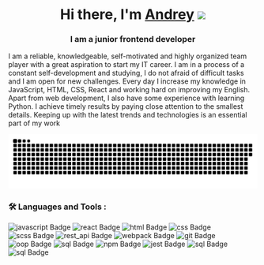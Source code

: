 
<h1 align="center">Hi there, I'm <a href="https://www.linkedin.com/in/andrey-davidovich-%E2%9C%8C-718b30248/" target="_blank">Andrey</a> 
<img src="https://github.com/blackcater/blackcater/raw/main/images/Hi.gif" height="32"/></h1>
<h3 align="center">I am a junior frontend developer</h3>
I am a reliable, knowledgeable, self-motivated and highly organized team player with a great aspiration to start my IT career.
 I am in a process of a constant self-development and studying, I do not afraid of difficult tasks and I am open for new challenges. 
Every day I increase my knowledge in JavaScript, HTML, CSS, React and working hard on improving my English. Apart from web development, I also have some experience with learning Python.
 I achieve timely results by paying close attention to the smallest details. Keeping up with the latest trends and technologies is an essential part of my work

<p align="center">
 <img width="600" src="assets/github-snake.svg" alt="snake"/>
</p>

### :hammer_and_wrench: Languages and Tools :

<div id="badges">
  <img src="https://img.shields.io/badge/-JavaScript-yellow" alt="javascript Badge"/>
  <img src="https://img.shields.io/badge/-React-green" alt="react Badge"/>
  <img src="https://img.shields.io/badge/-HTML-orange" alt="html Badge"/>
  <img src="https://img.shields.io/badge/-CSS-blue" alt="css Badge"/>
  <img src="https://img.shields.io/badge/-SCSS-ff69b4" alt="scss Badge"/>
  <img src="https://img.shields.io/badge/-REST%20API-brightgreen" alt="rest_api Badge"/>
  <img src="https://img.shields.io/badge/-Webpack-blue" alt="webpack Badge"/>
  <img src="https://img.shields.io/badge/-GIT-orange" alt="git Badge"/>
  <img src="https://img.shields.io/badge/-OOP-yellow" alt="oop Badge"/>
  <img src="https://img.shields.io/badge/-SQL-red" alt="sql Badge"/>
  <img src="https://img.shields.io/badge/-NPM-green" alt="npm Badge"/>
  <img src="https://img.shields.io/badge/-Jest-blueviolet" alt="jest Badge"/>
  <img src="https://img.shields.io/badge/-Python-ff69b4" alt="sql Badge"/>
  <img src="https://img.shields.io/badge/-Django-green" alt="sql Badge"/>
</div>
<br>
